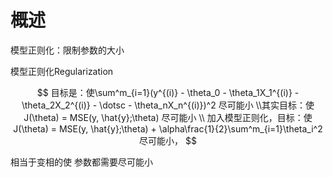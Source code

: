 # 概述

模型正则化：限制参数的大小

模型正则化Regularization


$$
目标是：使\sum^m_{i=1}(y^{(i)} - \theta_0 - \theta_1X_1^{(i)} - \theta_2X_2^{(i)} - \dotsc - \theta_nX_n^{(i)})^2 尽可能小
\\其实目标：使J(\theta) = MSE(y, \hat{y};\theta) 尽可能小 \\
加入模型正则化，目标：使J(\theta) = MSE(y, \hat{y};\theta) + \alpha\frac{1}{2}\sum^m_{i=1}\theta_i^2 尽可能小，
$$

相当于变相的使 参数都需要尽可能小